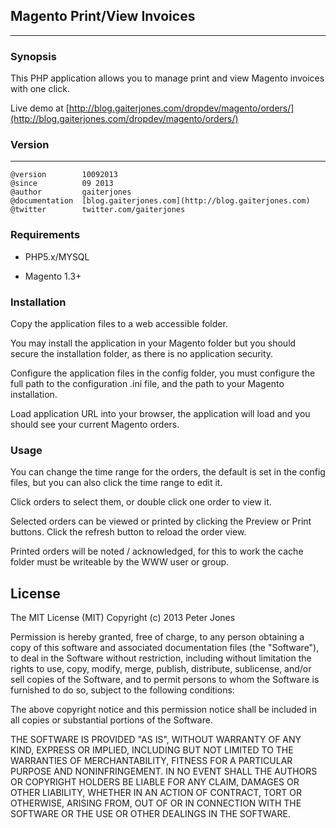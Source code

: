 ## Magento Print/View Invoices
***

### Synopsis
This PHP application allows you to manage print and view Magento invoices with one click.

Live demo at [http://blog.gaiterjones.com/dropdev/magento/orders/](http://blog.gaiterjones.com/dropdev/magento/orders/)

### Version
***
	@version		10092013
	@since			09 2013
	@author			gaiterjones
	@documentation	[blog.gaiterjones.com](http://blog.gaiterjones.com)
	@twitter		twitter.com/gaiterjones
	
### Requirements

* PHP5.x/MYSQL

* Magento 1.3+

### Installation

Copy the application files to a web accessible folder.

You may install the application in your Magento folder but you should secure the installation folder, as there is no application security.

Configure the application files in the config folder, you must configure the full path to the configuration .ini file, and the path to your Magento installation.

Load application URL into your browser, the application will load and you should see your current Magento orders.

### Usage

You can change the time range for the orders, the default is set in the config files, but you can also click the time range to edit it.

Click orders to select them, or double click one order to view it.

Selected orders can be viewed or printed by clicking the Preview or Print buttons. Click the refresh button to reload the order view.

Printed orders will be noted / acknowledged, for this to work the cache folder must be writeable by the WWW user or group.

## License

The MIT License (MIT)
Copyright (c) 2013 Peter Jones

Permission is hereby granted, free of charge, to any person obtaining a copy of this software and associated documentation files (the "Software"), to deal in the Software without restriction, including without limitation the rights to use, copy, modify, merge, publish, distribute, sublicense, and/or sell copies of the Software, and to permit persons to whom the Software is furnished to do so, subject to the following conditions:

The above copyright notice and this permission notice shall be included in all copies or substantial portions of the Software.

THE SOFTWARE IS PROVIDED "AS IS", WITHOUT WARRANTY OF ANY KIND, EXPRESS OR IMPLIED, INCLUDING BUT NOT LIMITED TO THE WARRANTIES OF MERCHANTABILITY, FITNESS FOR A PARTICULAR PURPOSE AND NONINFRINGEMENT. IN NO EVENT SHALL THE AUTHORS OR COPYRIGHT HOLDERS BE LIABLE FOR ANY CLAIM, DAMAGES OR OTHER LIABILITY, WHETHER IN AN ACTION OF CONTRACT, TORT OR OTHERWISE, ARISING FROM, OUT OF OR IN CONNECTION WITH THE SOFTWARE OR THE USE OR OTHER DEALINGS IN THE SOFTWARE.